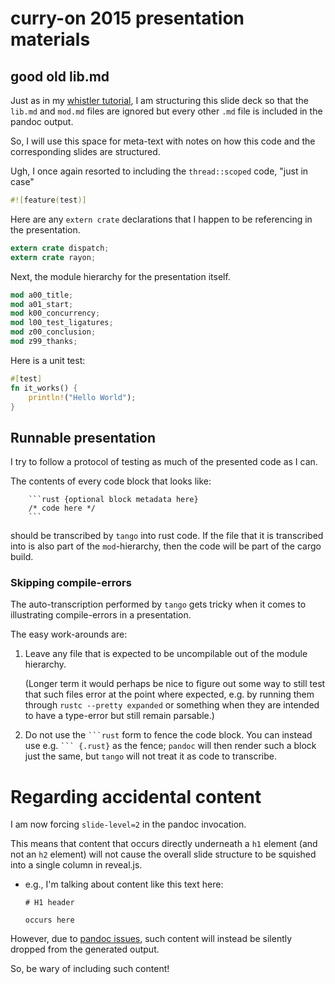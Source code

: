 # curry-on 2015 presentation materials

## good old lib.md

Just as in my [whistler tutorial][cyot whistler],
I am structuring this slide deck
so that the `lib.md` and `mod.md` files are ignored
but every other `.md` file is included in the pandoc output.

[cyot whistler]: https://github.com/pnkfelix/cyot/blob/master/src/tutorial/whistler_rust_intro/mod.md

So, I will use this space for meta-text with notes on how this code
and the corresponding slides are structured.


Ugh, I once again resorted to including the `thread::scoped`
code, "just in case"

```rust
#![feature(test)]
```

Here are any `extern crate` declarations that I happen
to be referencing in the presentation.

```rust
extern crate dispatch;
extern crate rayon;
```

Next, the module hierarchy for the presentation itself.

```rust
mod a00_title;
mod a01_start;
mod k00_concurrency;
mod l00_test_ligatures;
mod z00_conclusion;
mod z99_thanks;
```

Here is a unit test:

```rust
#[test]
fn it_works() {
    println!("Hello World");
}
```

## Runnable presentation

I try to follow a protocol of testing as much of the presented code as I can.

The contents of every code block that looks like:

```
    ```rust {optional block metadata here}
    /* code here */
    ```
```

should be transcribed by `tango` into rust code. If the file that it
is transcribed into is also part of the `mod`-hierarchy, then the code
will be part of the cargo build.

### Skipping compile-errors

The auto-transcription performed by `tango` gets tricky when it comes
to illustrating compile-errors in a presentation.

The easy work-arounds are:

 1. Leave any file that is expected to be uncompilable out of the
    module hierarchy.

    (Longer term it would perhaps be nice to figure out some way to
    still test that such files error at the point where expected,
    e.g. by running them through `rustc --pretty expanded` or
    something when they are intended to have a type-error but still
    remain parsable.)

 2. Do not use the ```` ```rust ```` form to fence the code block.
    You can instead use e.g. ```` ``` {.rust} ```` as the fence;
    `pandoc` will then render such a block just the same, but `tango`
    will not treat it as code to transcribe.

# Regarding accidental content

I am now forcing `slide-level=2` in the pandoc invocation.

This means that content that occurs
directly underneath a `h1` element (and not an `h2` element)
will not
cause the overall slide structure to be squished into a single column
in reveal.js.

* e.g., I'm talking about content like this text here:

  ```
  # H1 header

  occurs here
  ```


However, due to [pandoc issues], such content will instead be
silently dropped from the generated output.

[pandoc issues]: https://github.com/jgm/pandoc/issues/2265

So, be wary of including such content!
